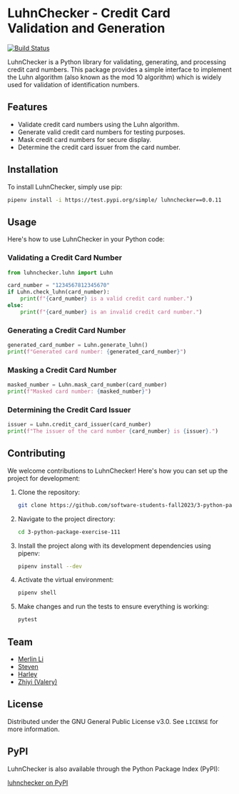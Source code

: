 # LuhnChecker - Credit Card Validation and Generation

[![Build Status](https://github.com/software-students-fall2023/3-python-package-exercise-111/actions/workflows/build.yaml/badge.svg)](https://github.com/software-students-fall2023/3-python-package-exercise-111/actions)

LuhnChecker is a Python library for validating, generating, and processing credit card numbers. This package provides a simple interface to implement the Luhn algorithm (also known as the mod 10 algorithm) which is widely used for validation of identification numbers.

## Features

- Validate credit card numbers using the Luhn algorithm.
- Generate valid credit card numbers for testing purposes.
- Mask credit card numbers for secure display.
- Determine the credit card issuer from the card number.

## Installation

To install LuhnChecker, simply use pip:

```bash
pipenv install -i https://test.pypi.org/simple/ luhnchecker==0.0.11

```

## Usage

Here's how to use LuhnChecker in your Python code:

### Validating a Credit Card Number

```python
from luhnchecker.luhn import Luhn

card_number = "1234567812345670"
if Luhn.check_luhn(card_number):
    print(f"{card_number} is a valid credit card number.")
else:
    print(f"{card_number} is an invalid credit card number.")
```

### Generating a Credit Card Number

```python
generated_card_number = Luhn.generate_luhn()
print(f"Generated card number: {generated_card_number}")
```

### Masking a Credit Card Number

```python
masked_number = Luhn.mask_card_number(card_number)
print(f"Masked card number: {masked_number}")
```

### Determining the Credit Card Issuer

```python
issuer = Luhn.credit_card_issuer(card_number)
print(f"The issuer of the card number {card_number} is {issuer}.")
```

## Contributing

We welcome contributions to LuhnChecker! Here's how you can set up the project for development:

1. Clone the repository:
   ```bash
   git clone https://github.com/software-students-fall2023/3-python-package-exercise-111
   ```
2. Navigate to the project directory:
   ```bash
   cd 3-python-package-exercise-111
   ```
3. Install the project along with its development dependencies using pipenv:
   ```bash
   pipenv install --dev
   ```
4. Activate the virtual environment:
   ```bash
   pipenv shell
   ```
5. Make changes and run the tests to ensure everything is working:
   ```bash
   pytest
   ```

## Team

- [Merlin Li](https://github.com/wwxihan2)
- [Steven](https://github.com/stevenkhl446)
- [Harley](https://github.com/harley-bulbasaur)
- [Zhiyi (Valery)](https://github.com/Val001z)
## License

Distributed under the GNU General Public License v3.0. See `LICENSE` for more information.


## PyPI

LuhnChecker is also available through the Python Package Index (PyPI):

[luhnchecker on PyPI](https://test.pypi.org/project/luhnchecker/0.0.11/)
